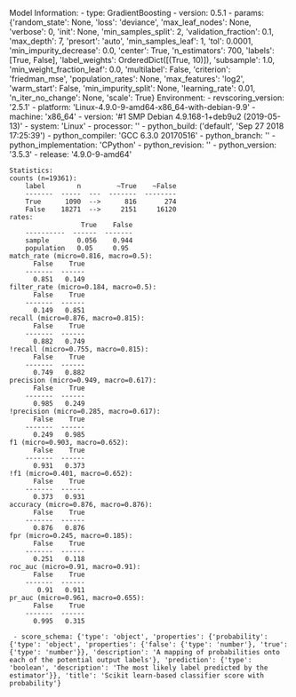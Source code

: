 Model Information:
	 - type: GradientBoosting
	 - version: 0.5.1
	 - params: {'random_state': None, 'loss': 'deviance', 'max_leaf_nodes': None, 'verbose': 0, 'init': None, 'min_samples_split': 2, 'validation_fraction': 0.1, 'max_depth': 7, 'presort': 'auto', 'min_samples_leaf': 1, 'tol': 0.0001, 'min_impurity_decrease': 0.0, 'center': True, 'n_estimators': 700, 'labels': [True, False], 'label_weights': OrderedDict([(True, 10)]), 'subsample': 1.0, 'min_weight_fraction_leaf': 0.0, 'multilabel': False, 'criterion': 'friedman_mse', 'population_rates': None, 'max_features': 'log2', 'warm_start': False, 'min_impurity_split': None, 'learning_rate': 0.01, 'n_iter_no_change': None, 'scale': True}
	Environment:
	 - revscoring_version: '2.5.1'
	 - platform: 'Linux-4.9.0-9-amd64-x86_64-with-debian-9.9'
	 - machine: 'x86_64'
	 - version: '#1 SMP Debian 4.9.168-1+deb9u2 (2019-05-13)'
	 - system: 'Linux'
	 - processor: ''
	 - python_build: ('default', 'Sep 27 2018 17:25:39')
	 - python_compiler: 'GCC 6.3.0 20170516'
	 - python_branch: ''
	 - python_implementation: 'CPython'
	 - python_revision: ''
	 - python_version: '3.5.3'
	 - release: '4.9.0-9-amd64'
	
	Statistics:
	counts (n=19361):
		label        n         ~True    ~False
		-------  -----  ---  -------  --------
		True      1090  -->      816       274
		False    18271  -->     2151     16120
	rates:
		              True    False
		----------  ------  -------
		sample       0.056    0.944
		population   0.05     0.95
	match_rate (micro=0.816, macro=0.5):
		  False    True
		-------  ------
		  0.851   0.149
	filter_rate (micro=0.184, macro=0.5):
		  False    True
		-------  ------
		  0.149   0.851
	recall (micro=0.876, macro=0.815):
		  False    True
		-------  ------
		  0.882   0.749
	!recall (micro=0.755, macro=0.815):
		  False    True
		-------  ------
		  0.749   0.882
	precision (micro=0.949, macro=0.617):
		  False    True
		-------  ------
		  0.985   0.249
	!precision (micro=0.285, macro=0.617):
		  False    True
		-------  ------
		  0.249   0.985
	f1 (micro=0.903, macro=0.652):
		  False    True
		-------  ------
		  0.931   0.373
	!f1 (micro=0.401, macro=0.652):
		  False    True
		-------  ------
		  0.373   0.931
	accuracy (micro=0.876, macro=0.876):
		  False    True
		-------  ------
		  0.876   0.876
	fpr (micro=0.245, macro=0.185):
		  False    True
		-------  ------
		  0.251   0.118
	roc_auc (micro=0.91, macro=0.91):
		  False    True
		-------  ------
		   0.91   0.911
	pr_auc (micro=0.961, macro=0.655):
		  False    True
		-------  ------
		  0.995   0.315
	
	 - score_schema: {'type': 'object', 'properties': {'probability': {'type': 'object', 'properties': {'false': {'type': 'number'}, 'true': {'type': 'number'}}, 'description': 'A mapping of probabilities onto each of the potential output labels'}, 'prediction': {'type': 'boolean', 'description': 'The most likely label predicted by the estimator'}}, 'title': 'Scikit learn-based classifier score with probability'}

